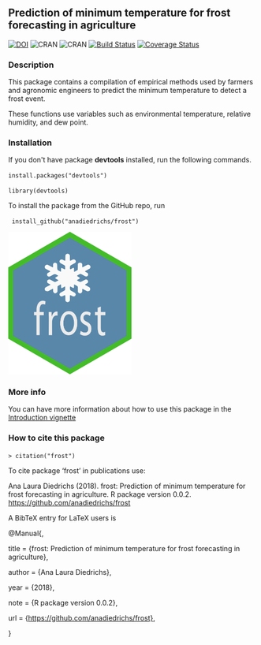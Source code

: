 ## Prediction of minimum temperature for frost forecasting in agriculture

 [![DOI](https://zenodo.org/badge/128426264.svg)](https://zenodo.org/badge/latestdoi/128426264) ![CRAN](https://www.r-pkg.org/badges/version/frost) ![CRAN](https://cranlogs.r-pkg.org/badges/grand-total/frost) [![Build Status](https://travis-ci.org/anadiedrichs/frost.svg?branch=master)](https://travis-ci.org/anadiedrichs/frost)
[![Coverage Status](https://img.shields.io/codecov/c/github/anadiedrichs/frost/master.svg)](https://codecov.io/github/anadiedrichs/frost?branch=master)

### Description

This package contains a compilation of empirical methods used by farmers and agronomic engineers to predict the minimum temperature to detect a frost event. 

These functions use variables such as environmental temperature, relative humidity, and dew point.

### Installation

If you don't have package **devtools** installed, run the following commands.

`` install.packages("devtools") ``

`` library(devtools) ``

To install the package from the GitHub repo, run

`` install_github("anadiedrichs/frost")``

<img src="./vignettes/logo-frost.png" width="250">

### More info

You can have more information about how to use this package in the [Introduction vignette](vignettes/Introduction.Rmd)

### How to cite this package

`> citation("frost")`

To cite package ‘frost’ in publications use:

Ana Laura Diedrichs (2018). frost: Prediction of minimum temperature for frost forecasting in agriculture. R package version 0.0.2. https://github.com/anadiedrichs/frost

A BibTeX entry for LaTeX users is

@Manual{,

title = {frost: Prediction of minimum temperature for frost forecasting in agriculture},

author = {Ana Laura Diedrichs},

year = {2018},

note = {R package version 0.0.2},

url = {https://github.com/anadiedrichs/frost},

}

